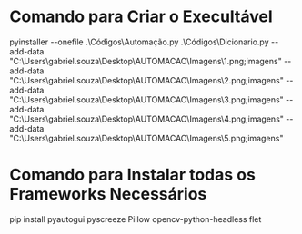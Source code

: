 # Comando para Criar o Execultável

pyinstaller --onefile .\Códigos\Automação.py .\Códigos\Dicionario.py
--add-data "C:\Users\gabriel.souza\Desktop\AUTOMACAO\Imagens\1.png;imagens"
--add-data "C:\Users\gabriel.souza\Desktop\AUTOMACAO\Imagens\2.png;imagens"
--add-data "C:\Users\gabriel.souza\Desktop\AUTOMACAO\Imagens\3.png;imagens"
--add-data "C:\Users\gabriel.souza\Desktop\AUTOMACAO\Imagens\4.png;imagens"
--add-data "C:\Users\gabriel.souza\Desktop\AUTOMACAO\Imagens\5.png;imagens"

# Comando para Instalar todas os Frameworks Necessários

pip install pyautogui pyscreeze Pillow opencv-python-headless flet
